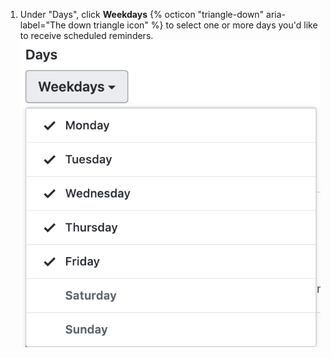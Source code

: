 1. Under "Days", click **Weekdays** {% octicon "triangle-down" aria-label="The down triangle icon" %} to select one or more days you'd like to receive scheduled reminders.
![Days dropdown](/assets/images/help/settings/scheduled-reminders-days.png)

